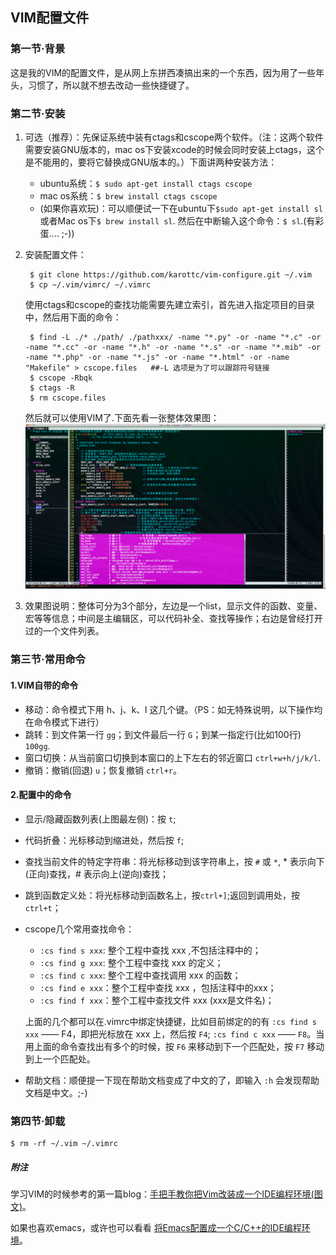 ## VIM配置文件 ##
### 第一节·背景 ###
这是我的VIM的配置文件，是从网上东拼西凑搞出来的一个东西，因为用了一些年头，习惯了，所以就不想去改动一些快捷键了。

### 第二节·安装 ###
1. 可选（推荐）：先保证系统中装有ctags和cscope两个软件。（注：这两个软件需要安装GNU版本的，mac os下安装xcode的时候会同时安装上ctags，这个是不能用的，要将它替换成GNU版本的。）下面讲两种安装方法：
	* ubuntu系统：`$ sudo apt-get install ctags cscope`
	* mac os系统：`$ brew install ctags cscope`
	* (如果你喜欢玩)：可以顺便试一下在ubuntu下`$sudo apt-get install sl`或者Mac os下`$ brew install sl`. 然后在中断输入这个命令：`$ sl`.(有彩蛋.... ;-))
2. 安装配置文件：
						
		$ git clone https://github.com/karottc/vim-configure.git ~/.vim
		$ cp ~/.vim/vimrc/ ~/.vimrc	
		
	使用ctags和cscope的查找功能需要先建立索引，首先进入指定项目的目录中，然后用下面的命令：
		
		$ find -L ./* ./path/ ./pathxxx/ -name "*.py" -or -name "*.c" -or -name "*.cc" -or -name "*.h" -or -name "*.s" -or -name "*.mib" -or -name "*.php" -or -name "*.js" -or -name "*.html" -or -name "Makefile" > cscope.files   ##-L 选项是为了可以跟踪符号链接
		$ cscope -Rbqk
		$ ctags -R
		$ rm cscope.files

	然后就可以使用VIM了.下面先看一张整体效果图：
	![Alt text](picture/capture_20140614_1_all.png)
3. 效果图说明：整体可分为3个部分，左边是一个list，显示文件的函数、变量、宏等等信息；中间是主编辑区，可以代码补全、查找等操作；右边是曾经打开过的一个文件列表。

### 第三节·常用命令 ###
#### 1.VIM自带的命令 ####
* 移动：命令模式下用 h、j、k、l 这几个键。（PS：如无特殊说明，以下操作均在命令模式下进行）
* 跳转：到文件第一行 `gg`；到文件最后一行 `G`；到某一指定行(比如100行) `100gg`.
* 窗口切换：从当前窗口切换到本窗口的上下左右的邻近窗口 `ctrl+w+h/j/k/l`.
* 撤销：撤销(回退) `u`；恢复撤销 `ctrl+r`。

#### 2.配置中的命令 ####
* 显示/隐藏函数列表(上图最左侧)：按 `t`;
* 代码折叠：光标移动到缩进处，然后按 `f`;
* 查找当前文件的特定字符串：将光标移动到该字符串上，按 `#` 或 `*`, * 表示向下(正向)查找，# 表示向上(逆向)查找；
* 跳到函数定义处：将光标移动到函数名上，按`ctrl+]`;返回到调用处，按 `ctrl+t`；
* cscope几个常用查找命令：
	* `:cs find s xxx`: 整个工程中查找 xxx ,不包括注释中的；
	* `:cs find g xxx`: 整个工程中查找 xxx 的定义；
	* `:cs find c xxx`: 整个工程中查找调用 xxx 的函数；
	* `:cs find e xxx`：整个工程中查找 xxx ，包括注释中的xxx；
	* `:cs find f xxx`：整个工程中查找文件 xxx (xxx是文件名)；
	
	上面的几个都可以在.vimrc中绑定快捷键，比如目前绑定的的有 `:cs find s xxx` —— F4，即把光标放在 xxx 上，然后按 `F4`; `:cs find c xxx` —— `F8`。当用上面的命令查找出有多个的时候，按 `F6` 来移动到下一个匹配处，按 `F7` 移动到上一个匹配处。
* 帮助文档：顺便提一下现在帮助文档变成了中文的了，即输入 `:h` 会发现帮助文档是中文。;-)

### 第四节·卸载 ###

	$ rm -rf ~/.vim ~/.vimrc
	
##### 附注 #####

学习VIM的时候参考的第一篇blog：[手把手教你把Vim改装成一个IDE编程环境(图文)][blog1]。 

如果也喜欢emacs，或许也可以看看 [将Emacs配置成一个C/C++的IDE编程环境][blog2]。

[blog1]: http://blog.csdn.net/wooin/article/details/1858917
[blog2]: http://blog.csdn.net/karotte/article/details/6990031
